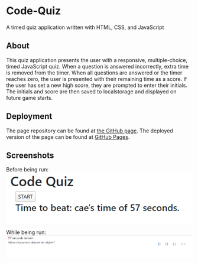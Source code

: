 # Code-Quiz
A timed quiz application written with HTML, CSS, and JavaScript

## About
This quiz application presents the user with a responsive, multiple-choice, timed JavaScript quiz. When a question is answered incorrectly, extra time is removed from the timer. When all questions are answered or the timer reaches zero, the user is presented with their remaining time as a score. If the user has set a new high score, they are prompted to enter their initials. The initials and score are then saved to localstorage and displayed on future game starts.

## Deployment

The page repository can be found at [the GitHub page](https://github.com/chriseld/Code-Quiz).
The deployed version of the page can be found at [GitHub Pages](https://chriseld.github.io/Code-Quiz/).

## Screenshots
Before being run:
![Screenshot of the quiz before being run](https://github.com/chriseld/Code-Quiz/blob/master/assets/screenshots/screenshot1.png)

While being run:
![Screenshot of the quiz while being run](https://github.com/chriseld/Code-Quiz/blob/master/assets/screenshots/screenshot2.png)
